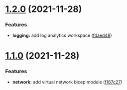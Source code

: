 # [1.2.0](https://github.com/dewolfs/husky-semver-commitizen/compare/v1.1.0...v1.2.0) (2021-11-28)


### Features

* **logging:** add log analytics workspace ([f4aed48](https://github.com/dewolfs/husky-semver-commitizen/commit/f4aed48bfbf47b61fc608d1e314dc7c8a291a5e9))



# [1.1.0](https://github.com/dewolfs/husky-semver-commitizen/compare/f167c27e7f03a52dcdb34406664c311c34ea1dd3...v1.1.0) (2021-11-28)


### Features

* **network:** add virtual network bicep module ([f167c27](https://github.com/dewolfs/husky-semver-commitizen/commit/f167c27e7f03a52dcdb34406664c311c34ea1dd3))



